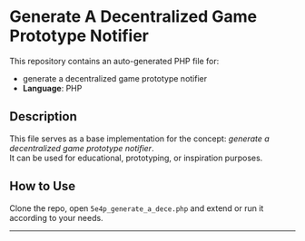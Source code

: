 # Generate A Decentralized Game Prototype Notifier

This repository contains an auto-generated PHP file for:

- generate a decentralized game prototype notifier
- **Language**: PHP

## Description

This file serves as a base implementation for the concept: *generate a decentralized game prototype notifier*.  
It can be used for educational, prototyping, or inspiration purposes.

## How to Use

Clone the repo, open `5e4p_generate_a_dece.php` and extend or run it according to your needs.

---



